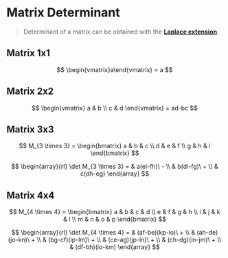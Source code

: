# Matrix Determinant

> Determinant of a matrix can be obtained with the [**Laplace extension**](https://github.com/damianc/math-notes/blob/master/matrices/laplace-extension.md).

## Matrix 1x1

$$
\begin{vmatrix}a\end{vmatrix} = a
$$

## Matrix 2x2

$$
\begin{vmatrix}
a & b
\\
c & d
\end{vmatrix} = ad-bc
$$

## Matrix 3x3

$$
M_{3 \times 3} = \begin{bmatrix}
a & b & c
\\
d & e & f
\\
g & h & i
\end{bmatrix}
$$

$$
\begin{array}{rl}
\det M_{3 \times 3} = & a(ei-fh)\ -
\\
& b(di-fg)\ +
\\
& c(dh-eg)
\end{array}
$$

## Matrix 4x4

$$
M_{4 \times 4} = \begin{bmatrix}
a & b & c & d
\\
e & f & g & h
\\
i & j & k & l
\\
m & n & o & p
\end{bmatrix}
$$

$$
\begin{array}{rl}
\det M_{4 \times 4} = & (af-be)(kp-lo)\ +
\\
& (ah-de)(jo-kn)\ +
\\
& (bg-cf)(ip-lm)\ +
\\
& (ce-ag)(jp-ln)\ +
\\
& (ch-dg)(in-jm)\ +
\\
& (df-bh)(io-km)
\end{array}
$$


